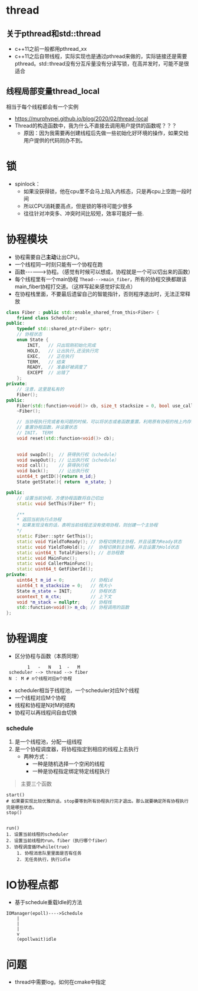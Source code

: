 

# thread
## 关于pthread和std::thread
- c++11之前一般都用pthread_xx
- c++11之后自带线程，实际实现也是通过pthread来做的，实际链接还是需要pthread。std::thread没有分互斥量没有分读写锁，在高并发时，可能不是很适合

## 线程局部变量thread_local
相当于每个线程都会有一个实例
- https://murphypei.github.io/blog/2020/02/thread-local
- Thread的构造函数中，我为什么不直接去调用用户提供的函数呢？？？
  - 原因：因为我需要再创建线程后先做一些初始化好环境的操作，如果交给用户提供的代码则办不到。

# 锁
- spinlock： 
  - 如果没获得锁，他在cpu里不会马上陷入内核态，只是再cpu上空跑一段时间
  - 所以CPU消耗要高点，但是锁的等待可能少很多
  - 往往针对冲突多、冲突时间比较短，效率可能好一些.
  
# 协程模块
- 协程需要自己**主动**让出CPU。
- 一个线程同一时刻只能有一个协程在跑
- 函数------>协程。（感觉有时候可以想成，协程就是一个可以切出来的函数）
- 每个线程里有一个main协程 `Thead--->main_fiber`，所有的协程交换都跟该main_fiber协程打交道。（这样写起来感觉好实现点）
- 在协程栈里面，不要最后遗留自己的智能指针，否则程序退出时，无法正常释放
```cpp
class Fiber : public std::enable_shared_from_this<Fiber> {
    friend class Scheduler;
public:
    typedef std::shared_ptr<Fiber> sptr;
    // 协程状态
    enum State {
        INIT,   // 只出现刚初始化完成
        HOLD,   // 让出执行,还没执行完
        EXEC,   // 正在执行
        TERM,   // 结束
        READY,  // 准备好被调度了
        EXCEPT  // 出错了
    };
private:
    // 注意，这里是私有的
    Fiber();
public:
    Fiber(std::function<void()> cb, size_t stacksize = 0, bool use_caller = false);
    ~Fiber();

    // 当协程执行完或者有问题的时候，可以将状态或者函数重置。利用原有协程的栈上内存做另外一个协程。
    // 重置协程函数，并设置状态
    // INIT， TERM
    void reset(std::function<void()> cb);

    
    void swapIn();  // 获得执行权（schedule）
    void swapOut(); // 让出执行权（schedule）
    void call();    // 获得执行权
    void back();    // 让出执行权
    uint64_t getID(){return m_id;}
    State getState(){ return  m_state; }

public:
    // 设置当前协程，方便协程函数将自己切出
    static void SetThis(Fiber* f);

    /**
    * 返回当前执行点协程
    * 如果发现没有的话，表明当前线程还没有使用协程，则创建一个主协程
    */
    static Fiber::sptr GetThis();
    static void YieldToReady(); // 协程切换到主协程，并且设置为Ready状态
    static void YieldToHold(); //  协程切换到主协程，并且设置为Hold状态
    static uint64_t TotalFibers(); // 总协程数
    static void MainFunc();
    static void CallerMainFunc();
    static uint64_t GetFiberId();
private:
    uint64_t m_id = 0;          // 协程id
    uint64_t m_stacksize = 0;   // 栈大小
    State m_state = INIT;       // 协程状态
    ucontext_t m_ctx;           // 上下文
    void *m_stack = nullptr;    // 协程栈
    std::function<void()> m_cb; // 协程调用的函数
};
```



# 协程调度



- 区分协程与函数（本质同理）
```
        1   -   N   1  -   M  
 scheduler --> thread --> fiber
 N ： M # n个线程对应m个协程
```
- scheduler相当于线程池，一个scheduler对应N个线程
- 一个线程对应M个协程
- 线程和协程是N对M的结构
- 协程可以再线程间自由切换

### schedule
1. 是一个线程池，分配一组线程
2. 是一个协程调度器，将协程指定到相应的线程上去执行
   - 两种方式：
     - 一种是随机选择一个空闲的线程
     - 一种是协程指定绑定特定线程执行

> 主要三个函数
```
start()
# 如果要实现比较优雅的话，stop要等到所有协程执行完才退出。那么就要确定所有协程执行完是哪些状态。
stop()


run()
1. 设置当前线程的scheduler
2. 设置当前线程的run，fiber（执行哪个fiber）
3. 协程调度循环while(true)
    1. 协程消息队里里面是否有任务
    2. 无任务执行，执行idle
```


# IO协程点都
- 基于schedule重载Idle的方法
```
IOManager(epoll)---->Schedule
    |
    |
    |
    v
    (epollwait)idle
```

# 问题

- thread中需要log，如何在cmake中指定